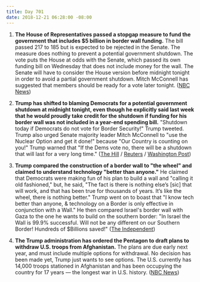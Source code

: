 ```yaml
---
title: Day 701
date: 2018-12-21 06:28:00 -08:00
---
```


1. **The House of Representatives passed a stopgap measure to fund the government that includes $5 billion in border wall funding.** The bill passed 217 to 185 but is expected to be rejected in the Senate. The measure does nothing to prevent a potential government shutdown. The vote puts the House at odds with the Senate, which passed its own funding bill on Wednesday that does not include money for the wall. The Senate will have to consider the House version before midnight tonight in order to avoid a partial government shutdown. Mitch McConnell has suggested that members should be ready for a vote later tonight. ([NBC News](https://www.nbcnews.com/politics/congress/house-passes-stopgap-funding-bill-5-billion-trump-s-border-n950666))

2. **Trump has shifted to blaming Democrats for a potential government shutdown at midnight tonight, even though he explicitly said last week that he would proudly take credit for the shutdown if funding for his border wall was not included in a year-end spending bill.** "Shutdown today if Democrats do not vote for Border Security!" Trump tweeted. Trump also urged Senate majority leader Mitch McConnell to "use the Nuclear Option and get it done!" because "Our Country is counting on you!" Trump warned that "If the Dems vote no, there will be a shutdown that will last for a very long time." ([The Hill](https://thehill.com/homenews/administration/422420-trump-shutdown-today-if-senate-fails-to-pass-funding-bill-with-border) / [Reuters](https://www.reuters.com/article/us-usa-congress-budget-idUSKCN1OK15M) / [Washington Post](https://www.washingtonpost.com/politics/trump-leans-on-mcconnell-to-pass-spending-bill-with-border-funding-in-senate/2018/12/21/31bb453a-0517-11e9-b5df-5d3874f1ac36_story.html?utm_term=.cf931864e6ab))

3. **Trump compared the construction of a border wall to "the wheel" and claimed to understand technology "better than anyone."** He claimed that Democrats were making fun of his plan to build a wall and "calling it old fashioned," but, he said, "The fact is there is nothing else’s \[sic\] that will work, and that has been true for thousands of years. It’s like the wheel, there is nothing better." Trump went on to boast that "I know tech better than anyone, & technology on a Border is only effective in conjunction with a Wall." He then compared Israel's border wall with Gaza to the one he wants to build on the southern border: "In Israel the Wall is 99.9% successful. Will not be any different on our Southern Border! Hundreds of $Billions saved!" ([The Independent](https://www.independent.co.uk/news/world/americas/us-politics/donald-trump-border-wall-tweet-us-mexico-proposed-latest-a8694431.html))

4. **The Trump administration has ordered the Pentagon to draft plans to withdraw U.S. troops from Afghanistan.** The plans are due early next year, and must include multiple options for withdrawal. No decision has been made yet, Trump just wants to see options. The U.S. currently has 14,000 troops stationed in Afghanistan and has been occupying the country for 17 years — the longest war in U.S. history. ([NBC News](https://www.nbcnews.com/news/military/white-house-has-asked-pentagon-draw-plans-afghanistan-troop-withdrawal-n950591))